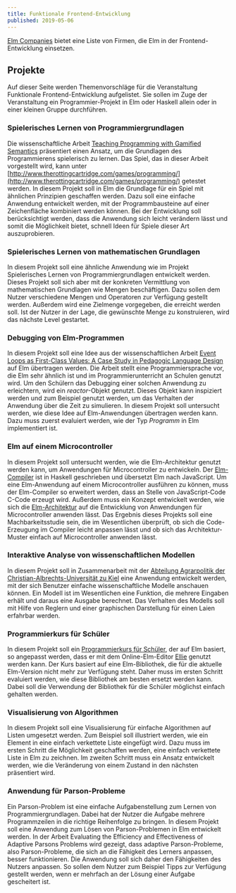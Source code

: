 ```yaml
---
title: Funktionale Frontend-Entwicklung
published: 2019-05-06
---
```


[Elm Companies](https://github.com/lpil/elm-companies) bietet eine Liste von Firmen, die Elm in der Frontend-Entwicklung einsetzen.


## Projekte

Auf dieser Seite werden Themenvorschläge für die Veranstaltung Funktionale Frontend-Entwicklung aufgelistet.
Sie sollen im Zuge der Veranstaltung ein Programmier-Projekt in Elm oder Haskell allein oder in einer kleinen Gruppe durchführen.


### Spielerisches Lernen von Programmiergrundlagen

Die wissenschaftliche Arbeit [Teaching Programming with Gamified Semantics](http://www.cs.cornell.edu/andru/papers/reduct-chi17/reduct-chi17.pdf) präsentiert einen Ansatz, um die Grundlagen des Programmierens spielerisch zu lernen.
Das Spiel, das in dieser Arbeit vorgestellt wird, kann unter [http://www.therottingcartridge.com/games/programming/](http://www.therottingcartridge.com/games/programming/) getestet werden.
In diesem Projekt soll in Elm die Grundlage für ein Spiel mit ähnlichen Prinzipien geschaffen werden.
Dazu soll eine einfache Anwendung entwickelt werden, mit der Programmbausteine auf einer Zeichenfläche kombiniert werden können.
Bei der Entwicklung soll berücksichtigt werden, dass die Anwendung sich leicht verändern lässt und somit die Möglichkeit bietet, schnell Ideen für Spiele dieser Art auszuprobieren.

### Spielerisches Lernen von mathematischen Grundlagen

In diesem Projekt soll eine ähnliche Anwendung wie im Projekt Spielerisches Lernen von Programmiergrundlagen entwickelt werden.
Dieses Projekt soll sich aber mit der konkreten Vermittlung von mathematischen Grundlagen wie Mengen beschäftigen.
Dazu sollen dem Nutzer verschiedene Mengen und Operatoren zur Verfügung gestellt werden.
Außerdem wird eine Zielmenge vorgegeben, die erreicht werden soll.
Ist der Nutzer in der Lage, die gewünschte Menge zu konstruieren, wird das nächste Level gestartet.

### Debugging von Elm-Programmen

In diesem Projekt soll eine Idee aus der wissenschaftlichen Arbeit [Event Loops as First-Class Values: A Case Study in Pedagogic Language Design](https://arxiv.org/pdf/1902.00735) auf Elm übertragen werden.
Die Arbeit stellt eine Programmiersprache vor, die Elm sehr ähnlich ist und im Programmierunterricht an Schulen genutzt wird.
Um den Schülern das Debugging einer solchen Anwendung zu erleichtern, wird ein _reactor_-Objekt genutzt.
Dieses Objekt kann inspiziert werden und zum Beispiel genutzt werden, um das Verhalten der Anwendung über die Zeit zu simulieren.
In diesem Projekt soll untersucht werden, wie diese Idee auf Elm-Anwendungen übertragen werden kann.
Dazu muss zuerst evaluiert werden, wie der Typ _Programm_ in Elm implementiert ist.

### Elm auf einem Microcontroller

In diesem Projekt soll untersucht werden, wie die Elm-Architektur genutzt werden kann, um Anwendungen für Microcontroller zu entwickeln.
Der [Elm-Compiler](https://github.com/elm-lang/elm-compiler) ist in Haskell geschrieben und übersetzt Elm nach JavaScript.
Um eine Elm-Anwendung auf einem Microcontroller ausführen zu können, muss der Elm-Compiler so erweitert werden, dass an Stelle von JavaScript-Code C-Code erzeugt wird.
Außerdem muss ein Konzept entwickelt werden, wie sich die [Elm-Architektur](https://guide.elm-lang.org/architecture/) auf die Entwicklung von Anwendungen für Microcontroller anwenden lässt.
Das Ergebnis dieses Projekts soll eine Machbarkeitsstudie sein, die im Wesentlichen überprüft, ob sich die Code-Erzeugung im Compiler leicht anpassen lässt und ob sich das Architektur-Muster einfach auf Microcontroller anwenden lässt.

### Interaktive Analyse von wissenschaftlichen Modellen

In diesem Projekt soll in Zusammenarbeit mit der [Abteilung Agrarpolitik der Christian-Albrechts-Universität zu Kiel](http://www.agrarpol.uni-kiel.de/de?set_language=de) eine Anwendung entwickelt werden, mit der sich Benutzer einfache wissenschaftliche Modelle anschauen können.
Ein Modell ist im Wesentlichen eine Funktion, die mehrere Eingaben erhält und daraus eine Ausgabe berechnet.
Das Verhalten des Modells soll mit Hilfe von Reglern und einer graphischen Darstellung für einen Laien erfahrbar werden.
<!-- - möglichst generisch
- GAMS-Modelle im Browser ausführen
- fest vorgegebenes Programm
- Slider für Wahl von Eingabevariablen
- Visualisierung Entwicklung von Werten
- Teil der Daten aus JSON-Datei zur Konfiguration
- zusätzlicher Parameter ist die x-Achse des Diagramms (zum Beispiel Zeit)
- ggf. mehrdimensionales Modell durch Diagramm darstellen
- Charttypen fest einprogrammiert
- besser Konfigurationssprache für Charts
- weiteres Fenster zum fixieren der Daten -->

### Programmierkurs für Schüler

In diesem Projekt soll ein [Programmierkurs für Schüler](https://github.com/jan-christiansen/Elm-Kurs), der auf Elm basiert, so angepasst werden, dass er mit dem Online-Elm-Editor [Ellie](https://ellie-app.com/new) genutzt werden kann.
Der Kurs basiert auf eine Elm-Bibliothek, die für die aktuelle Elm-Version nicht mehr zur Verfügung steht.
Daher muss im ersten Schritt evaluiert werden, wie diese Bibliothek am besten ersetzt werden kann.
Dabei soll die Verwendung der Bibliothek für die Schüler möglichst einfach gehalten werden.

### Visualisierung von Algorithmen

In diesem Projekt soll eine Visualisierung für einfache Algorithmen auf Listen umgesetzt werden.
Zum Beispiel soll illustriert werden, wie ein Element in eine einfach verkettete Liste eingefügt wird.
Dazu muss im ersten Schritt die Möglichkeit geschaffen werden, eine einfach verkettete Liste in Elm zu zeichnen.
Im zweiten Schritt muss ein Ansatz entwickelt werden, wie die Veränderung von einem Zustand in den nächsten präsentiert wird.

### Anwendung für Parson-Probleme

Ein Parson-Problem ist eine einfache Aufgabenstellung zum Lernen von Programmiergrundlagen.
Dabei hat der Nutzer die Aufgabe mehrere Programmzeilen in die richtige Reihenfolge zu bringen.
In diesem Projekt soll eine Anwendung zum Lösen von Parson-Problemen in Elm entwickelt werden.
In der Arbeit Evaluating the Efficiency and Effectiveness of Adaptive Parsons Problems wird gezeigt, dass adaptive Parson-Probleme, also Parson-Probleme, die sich an die Fähigkeit des Lerners anpassen, besser funktionieren.
Die Anwendung soll sich daher den Fähigkeiten des Nutzers anpassen.
So sollen dem Nutzer zum Beispiel Tipps zur Verfügung gestellt werden, wenn er mehrfach an der Lösung einer Aufgabe gescheitert ist.


<!-- ### Anwendung zum Vereinbaren von Terminen

In diesem Projekt soll eine Anwendung entwickelt werden, mit der Studiernde Termine, zum Beispiel Prüfungstermine, vereinbaren können. -->

<!--

### Sammeln und Aufbereiten von Haskell-Programmen

In diesem Projekt soll eine Anwendung in Haskell entwickelt werden.
Haskell ist Elm sowohl in der Syntax als auch in der Art der Programmierung recht ähnlich.
Haskell unterscheidet sich aber klar von Elm, da es sich nicht um eine Frontend-Programmiersprache handelt sondern um eine _general purpose language_.
In diesem Projekt soll es darum gehen, Pakete von der Platform [hackage](http://hackage.haskell.org/packages/browse) herunterzuladen und aufzubereiten.

### Übersetzung von GAMS-Modellen in JavaScript

In diesem Projekt soll in der Programmiersprache Haskell ein kleiner Compiler

<!--
### CSS-Styling

### Implementierung von regulären Ausdrücken

In diesem Projekt soll

### Wahl der richtigen Datenstruktur

In Anlehnung an das Projekt
Datenstrukturen gegeneinander antreten lassen

### Programmierung für Anfänger

In dieser Arbeit

### Theorem-Proving Game

### Projektmanagement - The Game

### Dynamisch getyptes Elm?
-->
